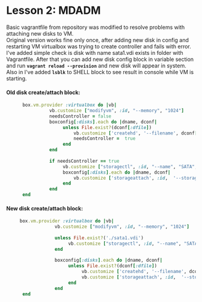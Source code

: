 # Lesson 2: MDADM

Basic vagrantfile from repository was modified to resolve problems with attaching new disks to VM.  
Original version works fine only once, after adding new disk in config and restarting VM virtualbox was trying to create controller and fails with error.  
I've added simple check is disk with name sata1.vdi exists in folder with Vagrantfile. After that you can add new disk config block in variable section and run **`vagrant reload --provision`** and new disk will appear in system.  
Also in I've added **`lsblk`** to SHELL block to see result in console while VM is starting.
  
#### Old disk create/attach block:
  
```ruby
      box.vm.provider :virtualbox do |vb|
            	vb.customize ["modifyvm", :id, "--memory", "1024"]
                needsController = false
                boxconfig[:disks].each do |dname, dconf|
                     unless File.exist?(dconf[:dfile])
                         vb.customize ['createhd', '--filename', dconf[:dfile], '--variant', 'Fixed', '--size', dconf[:size]]
                         needsController =  true
                     end
                end
  
                if needsController == true
                     vb.customize ["storagectl", :id, "--name", "SATA", "--add", "sata" ]
                     boxconfig[:disks].each do |dname, dconf|
                         vb.customize ['storageattach', :id,  '--storagectl', 'SATA', '--port', dconf[:port], '--device', 0, '--type', 'hdd', '--medium', dconf[:dfile]]
                     end
                end
      end
```
  
#### New disk create/attach block:
  
```ruby
     box.vm.provider :virtualbox do |vb|
                  vb.customize ["modifyvm", :id, "--memory", "1024"]
  
                  unless File.exist?('./sata1.vdi')
                       vb.customize ["storagectl", :id, "--name", "SATA", "--add", "sata" ]
                  end
  
                  boxconfig[:disks].each do |dname, dconf|
                       unless File.exist?(dconf[:dfile])
                            vb.customize ['createhd', '--filename', dconf[:dfile], '--variant', 'Fixed', '--size', dconf[:size]]
                            vb.customize ['storageattach', :id,  '--storagectl', 'SATA', '--port', dconf[:port], '--device', 0, '--type', 'hdd', '--medium', dconf[:dfile]]
                       end
                  end
      end
```
